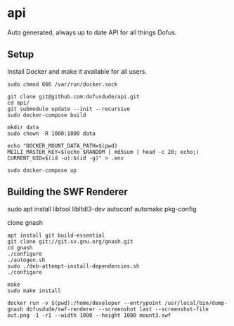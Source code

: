 # api

Auto generated, always up to date API for all things Dofus.

## Setup

Install Docker and make it available for all users.
```shell
sudo chmod 666 /var/run/docker.sock
```

```shell
git clone git@github.com:dofusdude/api.git
cd api/
git submodule update --init --recursive
sudo docker-compose build

mkdir data
sudo chown -R 1000:1000 data
```

```shell
echo "DOCKER_MOUNT_DATA_PATH=$(pwd)
MEILI_MASTER_KEY=$(echo $RANDOM | md5sum | head -c 20; echo;)
CURRENT_UID=$(id -u):$(id -g)" > .env
```

`sudo docker-compose up`

## Building the SWF Renderer
sudo apt install libtool libltdl3-dev autoconf automake pkg-config

clone gnash
```shell
apt install git build-essential
git clone git://git.sv.gnu.org/gnash.git
cd gnash
./configure
./autogen.sh
sudo ./deb-attempt-install-dependencies.sh
./configure

make
sudo make install
```


`docker run -v $(pwd):/home/developer --entrypoint /usr/local/bin/dump-gnash dofusdude/swf-renderer --screenshot last --screenshot-file out.png -1 -r1 --width 1000 --height 1000 mount3.swf`

